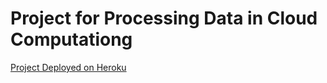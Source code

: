 # Project for Processing Data in Cloud Computationg

[Project Deployed on Heroku](https://movies-with-neo4j-44c6869a021c.herokuapp.com)